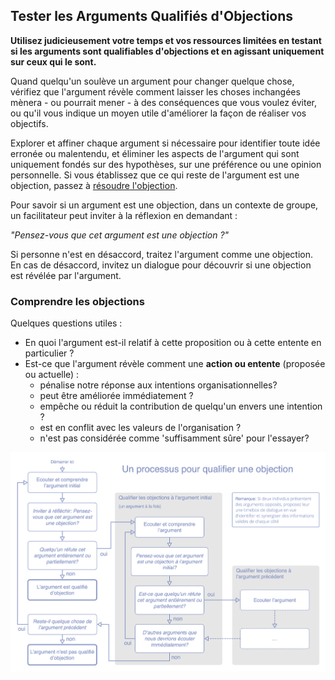 ## Tester les Arguments Qualifiés d'Objections


**Utilisez judicieusement votre temps et vos ressources limitées en testant si les arguments sont qualifiables d'objections et en agissant uniquement sur ceux qui le sont.**

Quand quelqu'un soulève un argument pour changer quelque chose, vérifiez que l'argument révèle comment laisser les choses inchangées mènera - ou pourrait mener - à des conséquences que vous voulez éviter, ou qu'il vous indique un moyen utile d'améliorer la façon de réaliser vos objectifs.

Explorer et affiner chaque argument si nécessaire pour identifier toute idée erronée ou malentendu, et éliminer les aspects de l'argument qui sont uniquement fondés sur des hypothèses, sur une préférence ou une opinion personnelle. Si vous établissez que ce qui reste de l'argument est une objection, passez à [résoudre l'objection](section:resolve-objections).

Pour savoir si un argument est une objection, dans un contexte de groupe, un facilitateur peut inviter à la réflexion en demandant :

_"Pensez-vous que cet argument est une objection ?"_

Si personne n'est en désaccord, traitez l'argument comme une objection. En cas de désaccord, invitez un dialogue pour découvrir si une objection est révélée par l'argument.


### Comprendre les objections

Quelques questions utiles :

-   En quoi l'argument est-il relatif à cette proposition ou à cette entente en particulier ?
-   Est-ce que l'argument révèle comment une **action ou entente** (proposée ou actuelle) :
    -   pénalise notre réponse aux intentions organisationnelles?
    -   peut être améliorée immédiatement ?
    -   empêche ou réduit la contribution de quelqu'un envers une intention ?
    -   est en conflit avec les valeurs de l'organisation ?
    -   n'est pas considérée comme 'suffisamment sûre' pour l'essayer?


![Un processus de test si un argument est qualifié d'objection](img/agreements/qualify-objection-process.png)
